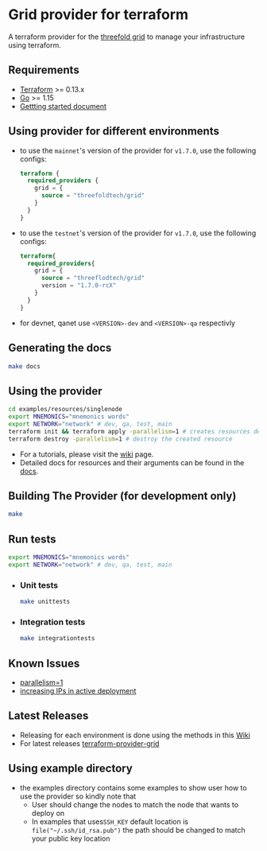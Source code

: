 # Grid provider for terraform

A terraform provider for the [threefold grid](https://threefold.io) to manage your infrastructure using terraform.

## Requirements

- [Terraform](https://www.terraform.io/downloads.html) >= 0.13.x
- [Go](https://golang.org/doc/install) >= 1.15
- [Gettting started document](https://library.threefold.me/info/manual/#/manual3_iac/grid3_terraform/manual__grid3_terraform_home)

## Using provider for different environments

- to use the `mainnet`'s version of the provider for `v1.7.0`, use the following configs:

  ```terraform
  terraform {
    required_providers {
      grid = {
        source = "threefoldtech/grid"
      }
    }
  }
  ```

- to use the `testnet`'s version of the provider for `v1.7.0`, use the following configs:

  ```terraform
  terraform{
    required_providers{
      grid = {
        source = "threeflodtech/grid"
        version = "1.7.0-rcX"
      }
    }
  }
  ```

- for devnet, qanet use `<VERSION>-dev` and `<VERSION>-qa` respectivly

## Generating the docs

```bash
make docs
```

## Using the provider

```bash
cd examples/resources/singlenode
export MNEMONICS="mnemonics words"
export NETWORK="network" # dev, qa, test, main
terraform init && terraform apply -parallelism=1 # creates resources defined in main.tf
terraform destroy -parallelism=1 # destroy the created resource
```

- For a tutorials, please visit the [wiki](https://library.threefold.me/info/manual/#/manual3_iac/grid3_terraform/manual__grid3_terraform_home) page.
- Detailed docs for resources and their arguments can be found in the [docs](docs).

## Building The Provider (for development only)

```bash
make
```

## Run tests

```bash
export MNEMONICS="mnemonics words"
export NETWORK="network" # dev, qa, test, main
```

- ### Unit tests

  ```bash
  make unittests
  ```

- ### Integration tests

  ```bash
  make integrationtests
  ```

## Known Issues

- [parallelism=1](https://github.com/threefoldtech/terraform-provider-grid/issues/12)
- [increasing IPs in active deployment](https://github.com/threefoldtech/terraform-provider-grid/issues/15)

## Latest Releases

- Releasing for each environment is done using the methods in this [Wiki](wiki/release.md#releasing-for-each-environment)
- For latest releases [terraform-provider-grid](https://registry.terraform.io/providers/threefoldtech/grid/latest)

## Using example directory

- the examples directory contains some examples to show user how to use the provider so kindly note that
  - User should change the nodes to match the node that wants to deploy on
  - In examples that uses`SSH_KEY` default location is `file("~/.ssh/id_rsa.pub")` the path should be changed to match your public key location
